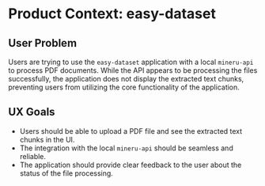 # Product Context: easy-dataset

## User Problem

Users are trying to use the `easy-dataset` application with a local `mineru-api` to process PDF documents. While the API appears to be processing the files successfully, the application does not display the extracted text chunks, preventing users from utilizing the core functionality of the application.

## UX Goals

-   Users should be able to upload a PDF file and see the extracted text chunks in the UI.
-   The integration with the local `mineru-api` should be seamless and reliable.
-   The application should provide clear feedback to the user about the status of the file processing.